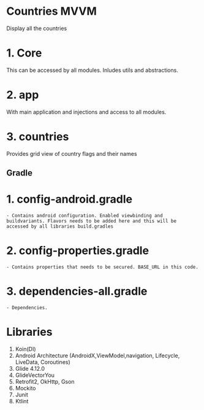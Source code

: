 # Countries MVVM
Display all the countries

# 1. Core
This can be accessed by all modules. Inludes utils and abstractions.

# 2. app
With main application and injections and access to all modules. 

# 3. countries
Provides grid view of country flags and their names

## Gradle

# 1. config-android.gradle
    - Contains android configuration. Enabled viewbinding and buildvariants. Flavors needs to be added here and this will be accessed by all libraries build.gradles

# 2. config-properties.gradle
    - Contains properties that needs to be secured. BASE_URL in this code.

# 3. dependencies-all.gradle
    - Dependencies.


# Libraries
1. Koin(DI)
2. Android Architecture (AndroidX,ViewModel,navigation, Lifecycle, LiveData, Coroutines)
4. Glide 4.12.0
5. GlideVectorYou
6. Retrofit2, OkHttp, Gson
7. Mockito
8. Junit
9. Ktlint
